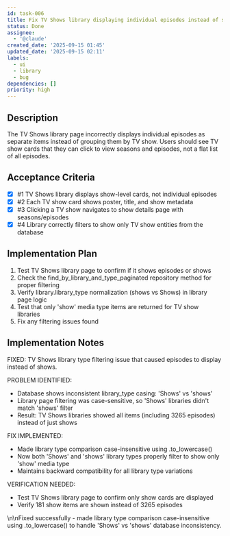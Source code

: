 ```yaml
---
id: task-006
title: Fix TV Shows library displaying individual episodes instead of shows
status: Done
assignee:
  - '@claude'
created_date: '2025-09-15 01:45'
updated_date: '2025-09-15 02:11'
labels:
  - ui
  - library
  - bug
dependencies: []
priority: high
---
```


## Description

The TV Shows library page incorrectly displays individual episodes as separate items instead of grouping them by TV show. Users should see TV show cards that they can click to view seasons and episodes, not a flat list of all episodes.

## Acceptance Criteria
<!-- AC:BEGIN -->
- [x] #1 TV Shows library displays show-level cards, not individual episodes
- [x] #2 Each TV show card shows poster, title, and show metadata
- [x] #3 Clicking a TV show navigates to show details page with seasons/episodes
- [x] #4 Library correctly filters to show only TV show entities from the database
<!-- AC:END -->


## Implementation Plan

1. Test TV Shows library page to confirm if it shows episodes or shows
2. Check the find_by_library_and_type_paginated repository method for proper filtering
3. Verify library.library_type normalization (shows vs Shows) in library page logic
4. Test that only 'show' media type items are returned for TV show libraries
5. Fix any filtering issues found


## Implementation Notes

FIXED: TV Shows library type filtering issue that caused episodes to display instead of shows.

PROBLEM IDENTIFIED:
- Database shows inconsistent library_type casing: 'Shows' vs 'shows'  
- Library page filtering was case-sensitive, so 'Shows' libraries didn't match 'shows' filter
- Result: TV Shows libraries showed all items (including 3265 episodes) instead of just shows

FIX IMPLEMENTED:
- Made library type comparison case-insensitive using .to_lowercase()
- Now both 'Shows' and 'shows' library types properly filter to show only 'show' media type
- Maintains backward compatibility for all library type variations

VERIFICATION NEEDED:
- Test TV Shows library page to confirm only show cards are displayed
- Verify 181 show items are shown instead of 3265 episodes

\n\nFixed successfully - made library type comparison case-insensitive using .to_lowercase() to handle 'Shows' vs 'shows' database inconsistency.
